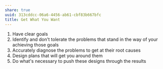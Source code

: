 ```yaml
---
share: true
uuid: 313cddcc-06a6-4456-ab61-cbf83b667bfc
title: Get What You Want
---
```

1. Have clear goals
2. Identify and don't tolerate the problems that stand in the way of your achieving those goals
3. Accurately diagnose the problems to get at their root causes
4. Design plans that will get you around them
5. Do what's necessary to push these designs through the results
